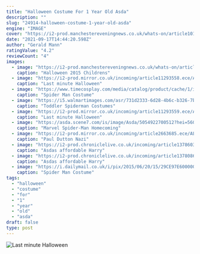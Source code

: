 ```yaml
---
title: "Halloween Costume For 1 Year Old Asda"
description: ""
slug: "24914-halloween-costume-1-year-old-asda"
engine: "IMAGE"
cover: "https://i2-prod.manchestereveningnews.co.uk/whats-on/article10132665.ece/ALTERNATES/s1227b/download.png"
date: "2021-09-17T14:44:20.598Z"
author: "Gerald Mann"
ratingValue: "4.2"
reviewCount: "4"
images:
  - image: "https://i2-prod.manchestereveningnews.co.uk/whats-on/article10132665.ece/ALTERNATES/s1227b/download.png"
    caption: "Halloween 2015 Childrens"
  - image: "https://i2-prod.mirror.co.uk/incoming/article11293558.ece/ALTERNATES/s1227b/primarkuk_842704.jpg"
    caption: "Last minute Halloween"
  - image: "https://www.timecosplay.com/media/catalog/product/cache/1/image/482a4d5feb832920b5252d58490457a3/s/p/spider-man-homecoming-spiderman-costume-deluxe-cosplay-7.jpg"
    caption: "Spider Man Costume"
  - image: "https://i5.walmartimages.com/asr/731d2333-6d28-4b6c-b326-7b6630ac167e_5.edf9d9ffa8fc25311cfdf47bec73fb5e.jpeg"
    caption: "Toddler Spiderman Costumes"
  - image: "https://i2-prod.mirror.co.uk/incoming/article11293559.ece/ALTERNATES/s1227b/george_823702.jpg"
    caption: "Last minute Halloween"
  - image: "https://asda.scene7.com/is/image/Asda/5054922700512?hei=560&qlt=85&fmt=pjpg&resmode=sharp&op_usm=1.1,0.5,0,0&defaultimage=default_details_George_rd"
    caption: "Marvel Spider-Man Homecoming"
  - image: "https://i2-prod.mirror.co.uk/incoming/article2663685.ece/ALTERNATES/s615/Nazi-main.jpg"
    caption: "Paul Dutton Nazi"
  - image: "https://i2-prod.chroniclelive.co.uk/incoming/article13786039.ece/ALTERNATES/s615/Freedom-on-the-Tyne.jpg"
    caption: "Asdas affordable Harry"
  - image: "https://i2-prod.chroniclelive.co.uk/incoming/article13780860.ece/ALTERNATES/s615/JS133933383-1.jpg"
    caption: "Asdas affordable Harry"
  - image: "https://i.dailymail.co.uk/i/pix/2015/06/20/15/29CE97E600000578-0-image-a-11_1434808900782.jpg"
    caption: "Spider Man Costume"
tags:
  - "halloween"
  - "costume"
  - "for"
  - "1"
  - "year"
  - "old"
  - "asda"
draft: false
type: post
---
```



![Last minute Halloween](https://i2-prod.mirror.co.uk/incoming/article11293559.ece/ALTERNATES/s1227b/george_823702.jpg "Last minute Halloween")


<!--inArticleAds-->

<!--galleryOne-->


<!--inArticleAds-->

<!--galleryTwo-->


<!--galleryThree-->

